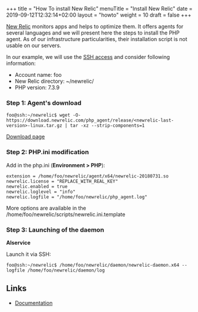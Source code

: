 +++
title = "How To install New Relic"
menuTitle = "Install New Relic"
date = 2019-09-12T12:32:14+02:00
layout = "howto"
weight = 10
draft = false
+++

[New Relic](https://newrelic.com/products/application-monitoring) monitors apps and helps to optimize them. It offers agents for several languages and we will present here the steps to install the PHP agent.
As of our infrastructure particularities, their installation script is not usable on our servers.

In our example, we will use the [SSH access]() and consider following information:

- Account name: foo
- New Relic directory: ~/newrelic/
- PHP version: 7.3.9

### Step 1: Agent's download

```
foo@ssh:~/newrelic$ wget -O- https://download.newrelic.com/php_agent/release/<newrelic-last-version>-linux.tar.gz | tar -xz --strip-components=1
```

[Download page](https://download.newrelic.com/php_agent/release/)


### Step 2: PHP.ini modification

Add in the php.ini (**Environment > PHP**):

```
extension = /home/foo/newrelic/agent/x64/newrelic-20180731.so
newrelic.license = "REPLACE_WITH_REAL_KEY"
newrelic.enabled = true
newrelic.loglevel = "info"
newrelic.logfile = "/home/foo/newrelic/php_agent.log"
```

More options are available in the /home/foo/newrelic/scripts/newrelic.ini.template

### Step 3: Launching of the daemon

**Alservice**

Launch it via SSH:

```
foo@ssh:~/newrelic$ /home/foo/newrelic/daemon/newrelic-daemon.x64 --logfile /home/foo/newrelic/daemon/log
```

## Links

- [Documentation](https://docs.newrelic.com/docs/agents/manage-apm-agents)

